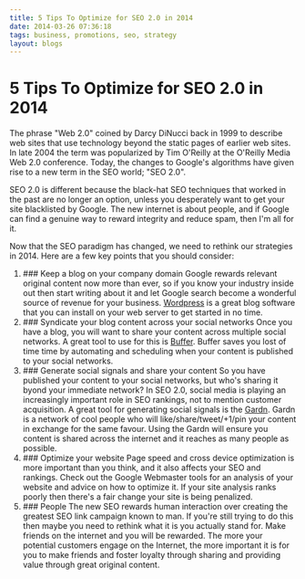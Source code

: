 ```yaml
---
title: 5 Tips To Optimize for SEO 2.0 in 2014
date: 2014-03-26 07:36:18
tags: business, promotions, seo, strategy
layout: blogs
---
```

# 5 Tips To Optimize for SEO 2.0 in 2014

The phrase "Web 2.0" coined by Darcy DiNucci back in 1999 to describe web sites that use technology beyond the static pages of earlier web sites. In late 2004 the term was popularized by Tim O'Reilly at the O'Reilly Media Web 2.0 conference. Today, the changes to Google's algorithms have given rise to a new term in the SEO world; "SEO 2.0".

SEO 2.0 is different because the black-hat SEO techniques that worked in the past are no longer an option, unless you desperately want to get your site blacklisted by Google. The new internet is about people, and if Google can find a genuine way to reward integrity and reduce spam, then I'm all for it.

Now that the SEO paradigm has changed, we need to rethink our strategies in 2014. Here are a few key points that you should consider:

<ol>
  <li>
  ### Keep a blog on your company domain
  Google rewards relevant original content now more than ever, so if you know your industry inside out then start writing about it and let Google search become a wonderful source of revenue for your business. <a href="http://wordpress.org" target="_blank">Wordpress</a> is a great blog software that you can install on your web server to get started in no time.
  </li>
  <li>
  ### Syndicate your blog content across your social networks
  Once you have a blog, you will want to share your content across multiple social networks. A great tool to use for this is <a href="http://bufferapp.com" target="_blank">Buffer</a>. Buffer saves you lost of time time by automating and scheduling when your content is published to your social networks.
  </li>
  <li>
  ### Generate social signals and share your content
  So you have published your content to your social networks, but who's sharing it byond your immediate network? In SEO 2.0, social media is playing an increasingly important role in SEO rankings, not to mention customer acquisition. A great tool for generating social signals is the <a href="http://gardn.net" title="Gardn: SEO 2.0 Link Juice" target="_blank">Gardn</a>. Gardn is a network of cool people who will like/share/tweet/+1/pin your content in exchange for the same favour. Using the Gardn will ensure you content is shared across the internet and it reaches as many people as possible.
  </li>
  <li>
  ### Optimize your website
  Page speed and cross device optimization is more important than you think, and it also affects your SEO and rankings. Check out the Google Webmaster tools for an analysis of your website and advice on how to optimize it. If your site analysis ranks poorly then there's a fair change your site is being penalized.
  </li>
  <li>
  ### People
  The new SEO rewards human interaction over creating the greatest SEO link campaign known to man. If you're still trying to do this then maybe you need to rethink what it is you actually stand for. Make friends on the internet and you will be rewarded. The more your potential customers engage on the Internet, the more important it is for you to make friends and foster loyalty through sharing and providing value through great original content.
  </li>
</ol>